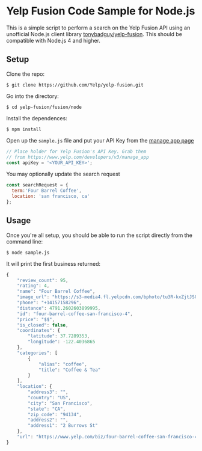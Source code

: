 # Yelp Fusion Code Sample for Node.js

This is a simple script to perform a search on the Yelp Fusion API using an unofficial Node.js client library [tonybadguy/yelp-fusion](https://github.com/tonybadguy/yelp-fusion). This should be compatible with Node.js 4 and higher.

## Setup

Clone the repo:

```
$ git clone https://github.com/Yelp/yelp-fusion.git
```

Go into the directory:

```
$ cd yelp-fusion/fusion/node
```

Install the dependences:

```
$ npm install 
```

Open up the `sample.js` file and put your API Key from the [manage app page](https://www.yelp.com/developers/v3/manage_app)

```javascript
// Place holder for Yelp Fusion's API Key. Grab them
// from https://www.yelp.com/developers/v3/manage_app
const apiKey = '<YOUR_API_KEY>';
```

You may optionally update the search request
```javascript
const searchRequest = {
  term:'Four Barrel Coffee',
  location: 'san francisco, ca'
};
```

## Usage

Once you're all setup, you should be able to run the script directly from the command line:

```
$ node sample.js
```

It will print the first business returned:
```javascript
{
    "review_count": 95,
    "rating": 4,
    "name": "Four Barrel Coffee",
    "image_url": "https://s3-media4.fl.yelpcdn.com/bphoto/tu3R-kxZjtJS0yeSYQlsbg/o.jpg",
    "phone": "+14157158296",
    "distance": 4791.2602603899995,
    "id": "four-barrel-coffee-san-francisco-4",
    "price": "$$",
    "is_closed": false,
    "coordinates": {
        "latitude": 37.7289353,
        "longitude": -122.4036865
    },
    "categories": [
        {
            "alias": "coffee",
            "title": "Coffee & Tea"
        }
    ],
    "location": {
        "address3": "",
        "country": "US",
        "city": "San Francisco",
        "state": "CA",
        "zip_code": "94134",
        "address2": "",
        "address1": "2 Burrows St"
    },
    "url": "https://www.yelp.com/biz/four-barrel-coffee-san-francisco-4?adjust_creative=00hTIAj8PYj5vbaVtbpZJw&utm_campaign=yelp_api_v3&utm_medium=api_v3_business_search&utm_source=00hTIAj8PYj5vbaVtbpZJw"
}
```

